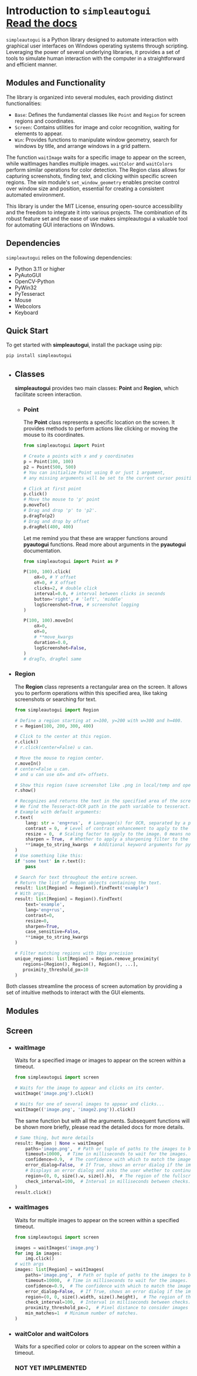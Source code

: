 # Introduction to `simpleautogui` <br>[Read the docs]()

`simpleautogui` is a Python library designed to automate
interaction with graphical user interfaces on Windows operating
systems through scripting. Leveraging the power of several
underlying libraries, it provides a set of tools to simulate
human interaction with the computer in a straightforward and
efficient manner.

## Modules and Functionality
 
The library is organized into several modules, each providing
distinct functionalities:

* `Base`: Defines the fundamental classes like `Point` and `Region`
  for screen regions and coordinates.
* `Screen`: Contains utilities for image and color recognition,
  waiting for elements to appear.
* `Win`: Provides functions to manipulate window geometry, search
  for windows by title, and arrange windows in a grid
  pattern.

The function `waitImage` waits for a specific image to
appear on the screen, while waitImages handles multiple images.
`waitColor` and `waitColors` perform similar operations for color
detection. The Region class allows for capturing
screenshots, finding text, and clicking within specific screen regions.
The win module's `set_window_geometry` enables
precise control over window size and position, essential for creating a
consistent automated environment.

This library is under the MIT License, ensuring open-source 
accessibility and the freedom to integrate it into various
projects. The combination of its robust feature set and the ease 
of use makes simpleautogui a valuable tool for
automating GUI interactions on Windows.

## Dependencies

`simpleautogui` relies on the following dependencies:

* Python 3.11 or higher
* PyAutoGUI
* OpenCV-Python
* PyWin32
* PyTesseract
* Mouse
* Webcolors
* Keyboard

## Quick Start

To get started with **simpleautogui**, install the package using pip:

```sh
pip install simpleautogui
```

  * ## Classes

    **simpleautogui** provides two main classes: **Point** and **Region**,
    which facilitate screen interaction.

    * ### Point
      The **Point** class represents a specific location on the screen.
      It provides methods to perform actions like clicking or moving
      the mouse to its coordinates.

      ```python
      from simpleautogui import Point
      
      # Create a points with x and y coordinates
      p = Point(100, 100)
      p2 = Point(500, 500)
      # You can initialize Point using 0 or just 1 argument, 
      # any missing arguments will be set to the current cursor position.
      
      # Click at first point
      p.click()
      # Move the mouse to 'p' point
      p.moveTo()
      # Drag and drop 'p' to 'p2'.
      p.dragTo(p2)
      # Drag and drop by offset
      p.dragRel(400, 400)
      ```
      Let me remind you that these are wrapper functions around **pyautogui** functions.
      Read more about arguments in the **pyautogui** documentation.

      ```python
      from simpleautogui import Point as P
      
      P(100, 100).click(
          oX=0, # Y offset
          oY=0, # X offset
          clicks=2, # double click
          interval=0.0, # interval between clicks in seconds
          button='right', # 'left', 'middle'
          logScreenshot=True, # screenshot logging
      )
      
      P(100, 100).moveIn(
          oX=0,
          oY=0,
          # **move_kwargs
          duration=0.0,
          logScreenshot=False,
      )
      # dragTo, dragRel same
      ```
  * ### Region
     The **Region** class represents a rectangular area on the screen.
    It allows you to perform operations within this specified area,
    like taking screenshots or searching for text.

     ```python
     from simpleautogui import Region
     
     # Define a region starting at x=100, y=200 with w=300 and h=400.
     r = Region(100, 200, 300, 400)
     
     # Click to the center at this region.
     r.click()
     # r.click(center=False) u can.
     
     # Move the mouse to region center.
     r.moveIn()
     # center=False u can.
     # and u can use oX= and oY= offsets.
     
     # Show this region (save screenshot like .png in local/temp and open it).
     r.show()
     
     # Recognizes and returns the text in the specified area of the screen.
     # We find the Tesseract-OCR path in the path variable to tesseract.exe.
     # Example with default arguments:
     r.text(
         lang: str = 'eng+rus',  # Language(s) for OCR, separated by a plus sign (e.g., 'eng+rus').
         contrast = 0,  # Level of contrast enhancement to apply to the image. 0 means no enhancement.
         resize = 0,  # Scaling factor to apply to the image. 0 means no scaling.
         sharpen = True,  # Whether to apply a sharpening filter to the image.
         **image_to_string_kwargs  # Additional keyword arguments for pytesseract.image_to_string.
     )
     # Use something like this:
     if 'some text' in r.text():
         pass
     
     # Search for text throughout the entire screen.
     # Return the list of Region objects containing the text.
     result: list[Region] = Region().findText('example')
     # With args...
     result: list[Region] = Region().findText(
         text='example',
         lang='eng+rus',
         contrast=0,
         resize=0,
         sharpen=True,
         case_sensitive=False,
         **image_to_string_kwargs
     )
     
     # Filter matching regions with 10px precision
     unique_regions: list[Region] = Region.remove_proximity(
        regions=[Region(), Region(), Region(), ...],
        proximity_threshold_px=10
     )
     ```
  Both classes streamline the process of screen automation by providing a set of intuitive methods to interact with the GUI elements.

## Modules
## Screen
* ### **waitImage**

  Waits for a specified image or images to appear on the screen within a timeout.

  ```python
  from simpleautogui import screen

  # Waits for the image to appear and clicks on its center.
  waitImage('image.png').click()

  # Waits for one of several images to appear and clicks...
  waitImage(('image.png', 'image2.png')).click()
  ``` 
  The same function but with all the arguments.
  Subsequent functions will be shown more briefly, please read the detailed docs for more details.

  ```python
  # Same thing, but more details
  result: Region | None = waitImage(
      paths='image.png',  # Path or tuple of paths to the images to be searched.
      timeout=10000,  # Time in milliseconds to wait for the images.
      confidence=0.9,  # The confidence with which to match the images.
      error_dialog=False,  # If True, shows an error dialog if the images are not found.
      # Displays an error dialog and asks the user whether to continue exec code or stop.
      region=(0, 0, size().w, size().h),  # The region of the fullscreen to search in.
      check_interval=100,  # Interval in milliseconds between checks.
  )
  result.click()
  ```


* ### **waitImages**

  Waits for multiple images to appear on the screen within a specified timeout.

  ```python
  from simpleautogui import screen

  images = waitImages('image.png')
  for img in images:
      img.click()
  # with args
  images: list[Region] = waitImages(
      paths='image.png',  # Path or tuple of paths to the images to be searched.
      timeout=10000,  # Time in milliseconds to wait for the images.
      confidence=0.9,  # The confidence with which to match the images.
      error_dialog=False,  # If True, shows an error dialog if the images are not found.
      region=(0, 0, size().width, size().height),  # The region of the screen to search in.
      check_interval=100,  # Interval in milliseconds between checks.
      proximity_threshold_px=2,  # Pixel distance to consider images as distinct.
      min_matches=1  # Minimum number of matches.
  )
  ```

* ### **waitColor and waitColors**

  Waits for a specified color or colors to appear on the screen within a timeout.
  ### NOT YET IMPLEMENTED
[//]: # ()
[//]: # (  ```python)

[//]: # (  from pyautogui import size)

[//]: # (  from simpleautogui import Point)

[//]: # (  from simpleautogui.screen import waitColor, waitColors)

[//]: # ()
[//]: # (  point: Point = waitColor&#40;'red'&#41;)

[//]: # (  if point:)

[//]: # (      print&#40;f"Found red color at {point.x}, {point.y}"&#41;)

[//]: # (  else:)

[//]: # (      print&#40;"Red color not found"&#41;)

[//]: # ()
[//]: # (  point: Point = waitColor&#40;)

[//]: # (      color=&#40;'#00ff00', 'rgb&#40;255, 0, 0&#41;'&#41;,)

[//]: # (      timeout=10000,)

[//]: # (      confidence=0.9,)

[//]: # (      error_dialog=False,)

[//]: # (      region=&#40;0, 0, size&#40;&#41;.w, size&#40;&#41;.h&#41;,)

[//]: # (      check_interval=100)

[//]: # (  &#41;)

[//]: # (  if point:)

[//]: # (      point.click&#40;&#41;)

[//]: # (  else:)

[//]: # (      print&#40;"Green color not found"&#41;)

[//]: # ()
[//]: # (  points: list[Point] = waitColors&#40;)

[//]: # (      color=&#40;'rgb&#40;255, 0, 0&#41;', '#00ff00', 'blue'&#41;,)

[//]: # (      timeout=10000,)

[//]: # (      confidence=0.9,)

[//]: # (      error_dialog=False,)

[//]: # (      region=&#40;0, 0, size&#40;&#41;.w, size&#40;&#41;.h&#41;,)

[//]: # (      check_interval=100,)

[//]: # (      proximity_threshold_px=2,)

[//]: # (      min_matches=0  # if 0 return all founded else count first founded)

[//]: # (  &#41;)

[//]: # (  if points:)

[//]: # (      for point in points:)

[//]: # (          point.click&#40;&#41;)

[//]: # (  else:)

[//]: # (      print&#40;"Specified colors not found"&#41;)

[//]: # (  ```)


